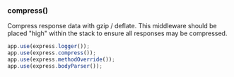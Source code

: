 <h3 id='compress'>compress()</h3>

Compress response data with gzip / deflate. This middleware
should be placed "high" within the stack to ensure all
responses may be compressed.

```js
app.use(express.logger());
app.use(express.compress());
app.use(express.methodOverride());
app.use(express.bodyParser());
```
